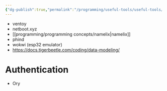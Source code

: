 ```yaml
---
{"dg-publish":true,"permalink":"/programming/useful-tools/useful-tools/"}
---
```


- ventoy
- netboot.xyz
- [[programming/programming concepts/namelix\|namelix]]
- phind
- wokwi (esp32 emulator)
- https://docs.tigerbeetle.com/coding/data-modeling/
# Authentication
- Ory